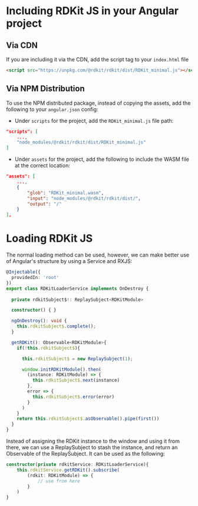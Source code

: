 # Including RDKit JS in your Angular project

## Via CDN
If you are including it via the CDN, add the script tag to your `index.html` file
```html
<script src="https://unpkg.com/@rdkit/rdkit/dist/RDKit_minimal.js"></script>
```

## Via NPM Distribution
To use the NPM distributed package, instead of copying the assets, add the following to your `angular.json` config:
 - Under `scripts` for the project, add the `RDKit_minimal.js` file path:
```json
"scripts": [
    ...,
    "node_modules/@rdkit/rdkit/dist/RDKit_minimal.js"
]
```
 - Under `assets` for the project, add the following to include the WASM file at the correct location:
```json
"assets": [
    ...,
    {
        "glob": "RDKit_minimal.wasm",
        "input": "node_modules/@rdkit/rdkit/dist/",
        "output": "/"
    }
],
```

# Loading RDKit JS
The normal loading method can be used, however, we can make better use of Angular's structure by using a Service and RXJS:
```ts
@Injectable({
  providedIn: 'root'
})
export class RDKitLoaderService implements OnDestroy {
  
  private rdkitSubject$!: ReplaySubject<RDKitModule>

  constructor() { }

  ngOnDestroy(): void {
    this.rdkitSubject$.complete();
  }

  getRDKit(): Observable<RDKitModule>{
    if(!this.rdkitSubject$){

      this.rdkitSubject$ = new ReplaySubject(1);

      window.initRDKitModule().then(
        (instance: RDKitModule) => {
          this.rdkitSubject$.next(instance)
        },
        error => {
          this.rdkitSubject$.error(error)
        }
      )
    }
    return this.rdkitSubject$.asObservable().pipe(first())
  }
}
```
Instead of assigning the RDKit instance to the window and using it from there, we can use a ReplaySubject to stash the instance, and return an Observable of the ReplaySubject. It can be used as the following:

```ts
constructor(private rdkitService: RDKitLoaderService){
    this.rdkitService.getRDKit().subscribe(
        (rdkit: RDKitModule) => {
            // use from here
        }
    )
}
```